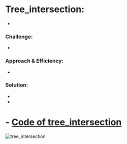 # Tree_intersection:
<!-- Short summary or background information -->
-  

### Challenge:
<!-- Description of the challenge -->
-  
### Approach & Efficiency:
<!-- What approach did you take? Why? What is the Big O space/time for this approach? -->
- 

### Solution:
<!-- Embedded whiteboard image -->
- 
- 
# - [Code of tree_intersection](tree_intersection.py)

![tree_intersection](../assets/.PNG)